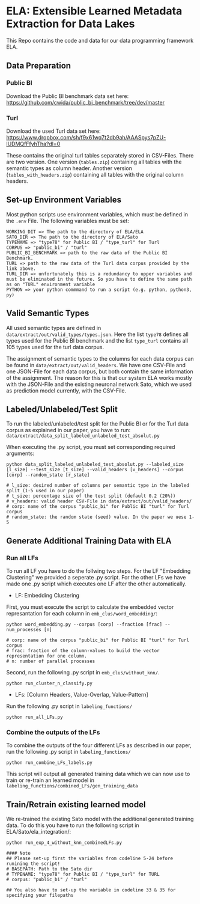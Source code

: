 # ELA: Extensible Learned Metadata Extraction for Data Lakes

This Repo contains the code and data for our data programming framework ELA.

## Data Preparation
### Public BI
Download the Public BI benchmark data set here:
https://github.com/cwida/public_bi_benchmark/tree/dev/master

### Turl
Download the used Turl data set here:
https://www.dropbox.com/sh/f9x61wq7t2db9ah/AAASpys7pZU-lUDMQfFfyhTha?dl=0

These contains the original turl tables separately stored in CSV-Files. There are two version. One version (`tables.zip`) containing all tables with the semantic types as column header. Another version (`tables_with_headers.zip`) containing all tables with the original column headers.

## Set-up Environment Variables
Most python scripts use environment variables, which must be defined in the `.env` File. The following variables must be set:
```
WORKING_DIT => The path to the directory of ELA/ELA
SATO_DIR => The path to the directory of ELA/Sato
TYPENAME => "type78" for Public BI / "type_turl" for Turl
CORPUS => "public_bi" / "turl"
PUBLIC_BI_BENCHMARK => path to the raw data of the Public BI Benchmark. 
TURL => path to the raw data of the Turl data corpus provided by the link above.
TURL_DIR => unfortunately this is a redundancy to upper variables and must be eliminated in the future. So you have to define the same path as on "TURL" environment variable
PYTHON => your python commmand to run a script (e.g. python, python3, py)
```

## Valid Semantic Types
All used semantic types are defined in `data/extract/out/valid_types/types.json`. Here the list `type78` defines all types used for the Public BI benchmark and the list `type_turl` contains all 105 types used for the turl data corpus.

The assignment of semantic types to the columns for each data corpus can be found in `data/extract/out/valid_headers`. We have one CSV-File and one JSON-File for each data corpus, but both contain the same information of the assignment. The reason for this is that our system ELA works mostly with the JSON-File and the existing neuronal network Sato, which we used as prediction model currently, with the CSV-File.

## Labeled/Unlabeled/Test Split
To run the labeled/unlabeled/test split for the Public BI or for the Turl data corpus as explained in our paper, you have to run: 
`data/extract/data_split_labeled_unlabeled_test_absolut.py`

When executing the .py script, you must set corresponding required arguments:
```
python data_split_labeled_unlabeled_test_absolut.py --labeled_size [l_size] --test_size [t_size] --valid_headers [v_headers] --corpus [corp] --random_state [r_state]

# l_size: desired number of columns per semantic type in the labeled split (1-5 used in our paper)
# t_size: percentage size of the test split (default 0.2 (20%))
# v_headers: valid header CSV-File in data/extract/out/valid_headers/
# corp: name of the corpus "public_bi" for Public BI "turl" for Turl corpus
# random_state: the random state (seed) value. In the paper we uese 1-5    
```

## Generate Additional Training Data with ELA
### Run all LFs
To run all LF you have to do the follwing two steps. For the LF "Embedding Clustering" we provided a seperate .py script.  For the other LFs we have made one .py script which executes one LF after the other automatically.
- LF: Embedding Clustering

First, you must execute the script to calculate the embedded vector represantation for each column in `emb_clus/word_embedding/`:
```
python word_embedding.py --corpus [corp] --fraction [frac] --num_processes [n]

# corp: name of the corpus "public_bi" for Public BI "turl" for Turl corpus
# frac: fraction of the column-values to build the vector representation for one column.
# n: number of parallel processes
```

Second, run the following .py script in `emb_clus/without_knn/`. 
```
python run_cluster_n_classify.py
```

- LFs: [Column Headers, Value-Overlap, Value-Pattern]

Run the following .py script in `labeling_functions/`
```
python run_all_LFs.py
```

### Combine the outputs of the LFs
To combine the outputs of the four different LFs as described in our paper, run the following .py script in `labeling_functions/`
```
python run_combine_LFs_labels.py
```
This script will output all generated training data which we can now use to train or re-train an learned model in `labeling_functions/combined_LFs/gen_training_data`

## Train/Retrain existing learned model
We re-trained the existing Sato model with the additional generated training data.
To do this you have to run the following script in ELA/Sato/ela_integration/:
```
python run_exp_4_without_knn_combinedLFs.py

#### Note
## Please set-up first the variables from codeline 5-24 before runining the script!
# BASEPATH: Path to the Sato dir
# TYPENAME: "type78" for Public BI / "type_turl" for TURL
# corpus: "public_bi" / "turl"

## You also have to set-up the variable in codeline 33 & 35 for specifying your filepaths
```

